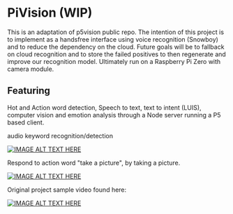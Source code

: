 # PiVision (WIP)

This is an adaptation of p5vision public repo. The intention of this project is to implement as a handsfree interface using voice recognition (Snowboy) and to reduce the dependency on the cloud. Future goals will be to fallback on cloud recognition and to store the failed positives to then regenerate and improve our recognition model. Ultimately run on a Raspberry Pi Zero with camera module.

## Featuring
Hot and Action word detection, Speech to text, text to intent (LUIS), computer vision and emotion analysis through a Node server running a P5 based client.

audio keyword recognition/detection

[![IMAGE ALT TEXT HERE](https://img.youtube.com/vi/P0LygKjKHFk/0.jpg)](https://www.youtube.com/watch?v=P0LygKjKHFk)


Respond to action word "take a picture", by taking a picture.

[![IMAGE ALT TEXT HERE](https://img.youtube.com/vi/OlyinXlpHZc/0.jpg)](https://www.youtube.com/watch?v=OlyinXlpHZc)


Original project sample video found here:

[![IMAGE ALT TEXT HERE](https://img.youtube.com/vi/LCQ5BxSz8G4/0.jpg)](https://www.youtube.com/watch?v=LCQ5BxSz8G4)